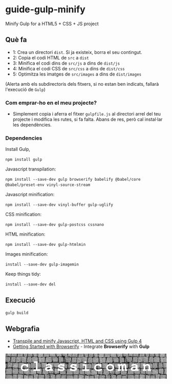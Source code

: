 # guide-gulp-minify
Minify Gulp for a HTML5 + CSS + JS project

## Què fa

- 1: Crea un directori `dist`. Si ja existeix, borra el seu contingut. 
- 2: Copia el codi HTML de `src` a `dist`
- 3: Minifica el codi dins de `src/js` a dins de `dist/js`
- 4: Minifica el codi CSS de `src/css` a dins de `dist/css`
- 5: Optimitza les imatges de `src/images` a dins de `dist/images`

(Alerta amb els subdirectoris dels fitxers, si no estan ben indicats, fallarà l'execució de `Gulp`)

### Com emprar-ho en el meu projecte? 
 - Simplement copia i aferra el fitxer `gulpfile.js` al directori arrel del teu projecte i modifica les rutes, si fa falta. Abans de res, però cal instal·lar les dependències.

 ### Dependencies

Install Gulp,

 `npm install gulp`

Javascript transpilation:

  `npm install --save-dev gulp browserify babelify @babel/core @babel/preset-env vinyl-source-stream`

Javascript minification:

  `npm install --save-dev vinyl-buffer gulp-uglify`

CSS minification:

  `npm install --save-dev gulp-postcss cssnano`

HTML minification:

  `npm install --save-dev gulp-htmlmin`

Images minification:

  `install --save-dev gulp-imagemin`

Keep things tidy:

  `install --save-dev del`

## Execució

`gulp build`

## Webgrafia

- [Transpile and minify Javascript, HTML and CSS using Gulp 4](https://goede.site/transpile-and-minify-javascript-html-and-css-using-gulp-4)
- [Getting Started with Browserify](https://scotch.io/tutorials/getting-started-with-browserify#toc-setting-up-with-gulp) - Integrate **Browserify** with **Gulp** 


![logo](./logo-classicoman-optim.png)
